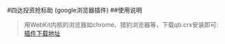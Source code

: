 #四达投资抢标助 (google浏览器插件)
##使用说明
> 用WebKit内核的浏览器如chrome、猎豹浏览器等，下载qb.crx安装即可:[插件下载地址][1]


[1]: http://git.oschina.net/ethanzhu/open_project/blob/google%E6%8F%92%E4%BB%B6-%E5%9B%9B%E8%BE%BE%E6%8A%95%E8%B5%84%E6%8A%A2%E6%A0%87%E5%8A%A9%E6%89%8B/qb.crx